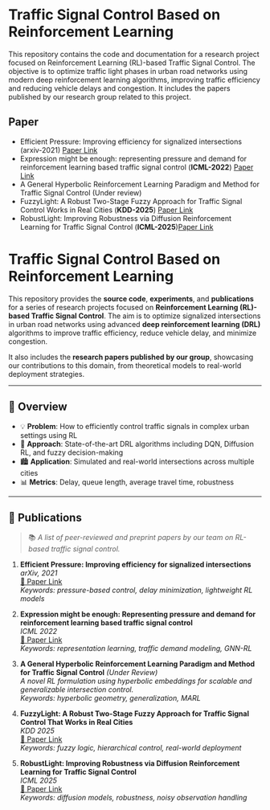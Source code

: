 # Traffic Signal Control Based on Reinforcement Learning

This repository contains the code and documentation for a research project focused on Reinforcement Learning (RL)-based Traffic Signal Control. The objective is to optimize traffic light phases in urban road networks using modern deep reinforcement learning algorithms, improving traffic efficiency and reducing vehicle delays and congestion. It includes the papers published by our research group related to this project.

## Paper

- Efficient Pressure: Improving efficiency for signalized intersections (arxiv-2021) [Paper Link](https://arxiv.org/abs/2112.02336)
- Expression might be enough: representing pressure and demand for reinforcement learning based traffic signal control (**ICML-2022**) [Paper Link](https://proceedings.mlr.press/v162/zhang22ah/zhang22ah.pdf)
- A General Hyperbolic Reinforcement Learning Paradigm and Method for Traffic Signal Control (Under review)
- FuzzyLight: A Robust Two-Stage Fuzzy Approach for Traffic Signal Control Works in Real Cities (**KDD-2025**) [Paper Link](https://dl.acm.org/doi/10.1145/3690624.3709393)
- RobustLight: Improving Robustness via Diffusion Reinforcement Learning for Traffic Signal Control (**ICML-2025**)[Paper Link](https://icml.cc/virtual/2025/poster/44919)


# Traffic Signal Control Based on Reinforcement Learning

This repository provides the **source code**, **experiments**, and **publications** for a series of research projects focused on **Reinforcement Learning (RL)-based Traffic Signal Control**. The aim is to optimize signalized intersections in urban road networks using advanced **deep reinforcement learning (DRL)** algorithms to improve traffic efficiency, reduce vehicle delay, and minimize congestion.

It also includes the **research papers published by our group**, showcasing our contributions to this domain, from theoretical models to real-world deployment strategies.

---

## 📄 Overview

- 💡 **Problem**: How to efficiently control traffic signals in complex urban settings using RL
- 🤖 **Approach**: State-of-the-art DRL algorithms including DQN, Diffusion RL, and fuzzy decision-making
- 🏙️ **Application**: Simulated and real-world intersections across multiple cities
- 📊 **Metrics**: Delay, queue length, average travel time, robustness

---

## 📝 Publications

> 📚 *A list of peer-reviewed and preprint papers by our team on RL-based traffic signal control.*

1. **Efficient Pressure: Improving efficiency for signalized intersections**  
   *arXiv, 2021*  
   [📄 Paper Link](https://arxiv.org/abs/2112.02336)  
   *Keywords: pressure-based control, delay minimization, lightweight RL models*

2. **Expression might be enough: Representing pressure and demand for reinforcement learning based traffic signal control**  
   *ICML 2022*  
   [📄 Paper Link](https://proceedings.mlr.press/v162/zhang22ah/zhang22ah.pdf)  
   *Keywords: representation learning, traffic demand modeling, GNN-RL*

3. **A General Hyperbolic Reinforcement Learning Paradigm and Method for Traffic Signal Control** *(Under Review)*  
   *A novel RL formulation using hyperbolic embeddings for scalable and generalizable intersection control.*  
   *Keywords: hyperbolic geometry, generalization, MARL*

4. **FuzzyLight: A Robust Two-Stage Fuzzy Approach for Traffic Signal Control That Works in Real Cities**  
   *KDD 2025*  
   [📄 Paper Link](https://dl.acm.org/doi/10.1145/3690624.3709393)  
   *Keywords: fuzzy logic, hierarchical control, real-world deployment*

5. **RobustLight: Improving Robustness via Diffusion Reinforcement Learning for Traffic Signal Control**  
   *ICML 2025*  
   [📄 Paper Link](https://icml.cc/virtual/2025/poster/44919)  
   *Keywords: diffusion models, robustness, noisy observation handling*

